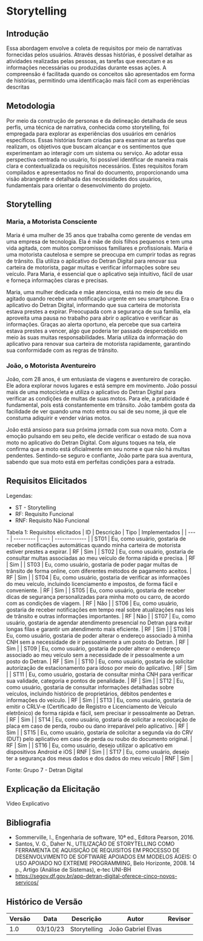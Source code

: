 # Storytelling
## Introdução
Essa abordagem envolve a coleta de requisitos por meio de narrativas fornecidas pelos usuários. Através dessas histórias, é possível 
detalhar as atividades realizadas pelas pessoas, as tarefas que executam e as informações necessárias ou produzidas durante essas 
ações. A compreensão é facilitada quando os conceitos são apresentados em forma de histórias, permitindo uma identificação mais fácil
com as experiências descritas 

## Metodologia
Por meio da construção de personas e da delineação detalhada de seus perfis, uma técnica de narrativa, conhecida como storytelling, 
foi empregada para explorar as experiências dos usuários em cenários específicos. Essas histórias foram criadas para examinar as 
tarefas que realizam, os objetivos que buscam alcançar e os sentimentos que experimentam ao interagir com um sistema ou serviço. 
Ao adotar essa perspectiva centrada no usuário, foi possível identificar de maneira mais clara e contextualizada os requisitos 
necessários. Estes requisitos foram compilados e apresentados no final do documento, proporcionando uma visão abrangente e detalhada 
das necessidades dos usuários, fundamentais para orientar o desenvolvimento do projeto.

## Storytelling
### Maria, a Motorista Consciente

Maria é uma mulher de 35 anos que trabalha como gerente de vendas em uma empresa de tecnologia. Ela é mãe de dois filhos pequenos e 
tem uma vida agitada, com muitos compromissos familiares e profissionais. Maria é uma motorista cautelosa e sempre se preocupa em 
cumprir todas as regras de trânsito. Ela utiliza o aplicativo do Detran Digital para renovar sua carteira de motorista, pagar multas 
e verificar informações sobre seu veículo. Para Maria, é essencial que o aplicativo seja intuitivo, fácil de usar e forneça 
informações claras e precisas.

Maria, uma mulher dedicada e mãe atenciosa, está no meio de seu dia agitado quando recebe uma notificação urgente em seu smartphone. 
Era o aplicativo do Detran Digital, informando que sua carteira de motorista estava prestes a expirar. Preocupada com a segurança de 
sua família, ela aproveita uma pausa no trabalho para abrir o aplicativo e verificar as informações. Graças ao alerta oportuno, ela 
percebe que sua carteira estava prestes a vencer, algo que poderia ter passado despercebido em meio às suas muitas responsabilidades. 
Maria utiliza da informação do aplicativo para renovar sua carteira de motorista rapidamente, garantindo sua conformidade com as regras de 
trânsito.

### João, o Motorista Aventureiro

João, com 28 anos, é um entusiasta de viagens e aventureiro de coração. Ele adora explorar novos lugares e está sempre em movimento. 
João possui mais de uma motocicleta e utiliza o aplicativo do Detran Digital para verificar as condições de multas de suas motos. Para ele, 
a praticidade é fundamental, pois está constantemente em trânsito. João também gosta da facilidade de ver quando uma moto entra ou sai de 
seu nome, já que ele constuma adiquirir e vender várias motos.

João está ansioso para sua próxima jornada com sua nova moto. Com a emoção pulsando em seu peito, ele decide verificar o estado de sua 
nova moto no aplicativo do Detran Digital. Com alguns toques na tela, ele confirma que a moto está oficialmente em seu nome e que 
não há multas pendentes. Sentindo-se seguro e confiante, João parte para sua aventura, sabendo que sua moto está em perfeitas 
condições para a estrada.

## Requisitos Elicitados 
Legendas:

* ST - Storytelling
* RF: Requisito Funcional
* RNF: Requisito Não Funcional

Tabela 1: Requisitos elicitados
|  ID  | Descrição | Tipo | Implementados |
| ---- | --------- | ---- | ------------- |
| ST01 | Eu, como usuário, gostaria de receber notificações automáticas quando minha carteira de motorista estiver prestes a expirar. | RF | Sim |
| ST02 | Eu, como usuário, gostaria de consultar multas associadas ao meu veículo de forma rápida e precisa. | RF | Sim |
| ST03 | Eu, como usuário, gostaria de poder pagar multas de trânsito de forma online, com diferentes métodos de pagamento aceitos. | RF | Sim |
| ST04 | Eu, como usuário, gostaria de verificar as informações do meu veículo, incluindo licenciamento e impostos, de forma fácil e conveniente. | RF | Sim |
| ST05 | Eu, como usuário, gostaria de receber dicas de segurança personalizadas para minha moto ou carro, de acordo com as condições de viagem. | RF | Não |
| ST06 | Eu, como usuário, gostaria de receber notificações em tempo real sobre atualizações nas leis de trânsito e outras informações importantes. | RF | Não |
| ST07 | Eu, como usuário, gostaria de agendar atendimento presencial no Detran para evitar longas filas e garantir um atendimento mais eficiente. | RF | Sim |
| ST08 | Eu, como usuário, gostaria de poder alterar o endereço associado à minha CNH sem a necessidade de ir pessoalmente a um posto do Detran. | RF | Sim |
| ST09 | Eu, como usuário, gostaria de poder alterar o endereço associado ao meu veículo sem a necessidade de ir pessoalmente a um posto do Detran. | RF | Sim |
| ST10 | Eu, como usuário, gostaria de solicitar autorização de estacionamento para idoso por meio do aplicativo. | RF | Sim |
| ST11 | Eu, como usuário, gostaria de consultar minha CNH para verificar sua validade, categoria e pontos de penalidade. | RF | Sim |
| ST12 | Eu, como usuário, gostaria de consultar informações detalhadas sobre veículos, incluindo histórico de proprietários, débitos pendentes e informações do veículo. | RF | Sim |
| ST13 | Eu, como usuário, gostaria de emitir o CRLV-e (Certificado de Registro e Licenciamento de Veículo eletrônico) de forma rápida e fácil, sem precisar ir pessoalmente ao Detran. | RF | Sim |
| ST14 | Eu, como usuário, gostaria de solicitar a recolocação de placa em caso de perda, roubo ou dano irreparável pelo aplicativo. | RF | Sim |
| ST15 | Eu, como usuário, gostaria de solicitar a segunda via do CRV (DUT) pelo aplicativo em caso de perda ou roubo do documento original. | RF | Sim |
| ST16 | Eu, como usuário, desejo utilizar o aplicativo em dispositivos Android e iOS | RNF | Sim |
| ST17 | Eu, como usuário, desejo ter a segurança dos meus dados e dos dados do meu veículo | RNF | Sim |

Fonte: Grupo 7 - Detran Digital

## Explicação da Elicitação

Video Explicativo
  
## Bibliografia
* Sommerville, I., Engenharia de software, 10ª ed., Editora Pearson, 2016.
* Santos, V. G., Daher N., UTILIZAÇÃO DE STORYTELLING COMO FERRAMENTA DE AQUISIÇÃO DE REQUISITOS EM PROCESSO DE DESENVOLVIMENTO DE SOFTWARE APOIADOS EM MODELOS ÁGEIS: O USO APOIADO NO EXTREME PROGRAMMING, Belo Horizonte, 2008. 14 p., Artigo (Análise de Sistemas), e-tec UNI-BH
* https://segov.df.gov.br/app-detran-digital-oferece-cinco-novos-servicos/
  
## Histórico de Versão
| Versão | Data     | Descrição                  | Autor               | Revisor             |
| ------ | -------- | -------------------------- | ------------------- | ------------------- |
| 1.0    | 03/10/23 |Storytelling                | João Gabriel Elvas  | |

